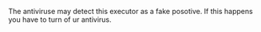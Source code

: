 The antiviruse may detect this executor as a fake posotive. If this happens you have to turn of ur antivirus.
